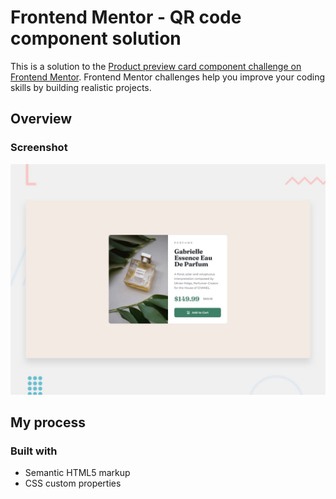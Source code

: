 # Frontend Mentor - QR code component solution

This is a solution to the [Product preview card component challenge on Frontend Mentor](https://www.frontendmentor.io/challenges/product-preview-card-component-GO7UmttRfa). Frontend Mentor challenges help you improve your coding skills by building realistic projects.


## Overview

### Screenshot

![](./design/desktop-preview.jpg)

## My process

### Built with

- Semantic HTML5 markup
- CSS custom properties
